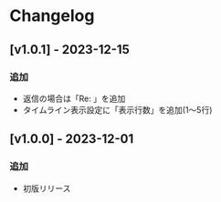 # Changelog

## [v1.0.1] - 2023-12-15

### 追加

- 返信の場合は「Re: 」を追加
- タイムライン表示設定に「表示行数」を追加(1～5行)

## [v1.0.0] - 2023-12-01

### 追加

- 初版リリース 